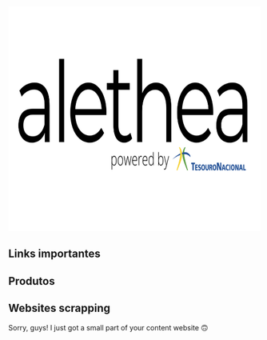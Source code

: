 <p align="center">
  <img width="750" height="450" src="https://github.com/pbizil/alethea_stn/blob/main/alethea_stn.png">
</p>

## Links importantes

## Produtos

## Websites scrapping

Sorry, guys! I just got a small part of your content website :upside_down_face:
